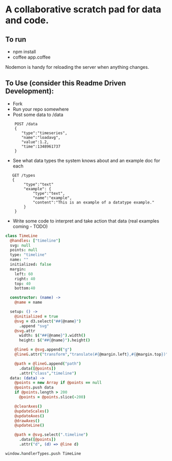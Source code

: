 # A collaborative scratch pad for data and code.

## To run
 * npm install
 * coffee app.coffee

Nodemon is handy for reloading the server when anything changes.

## To Use (consider this Readme Driven Development):

 * Fork
 * Run your repo somewhere
 * Post some data to /data

```
    POST /data
    {
       "type":"timeseries",
       "name":"loadavg",
       "value":1.2,
       "time":1348961737
    }
```

 * See what data types the system knows about and an example doc for each

```
   GET /types
   {
        "type":"text"
        "example": {
            "type":"text",
            "name":"example",
            "content":"This is an example of a datatype example."
        }
    }
```
 * Write some code to interpret and take action that data (real examples coming - TODO)
```coffeescript
class TimeLine
  @handles: ["timeline"]
  svg: null
  points: null
  type: "timeline"
  name: ""
  initialized: false
  margin:
    left: 60
    right: 40
    top: 40
    bottom:40

  constructor: (name) ->
    @name = name

  setup: () ->
    @initialized = true
    @svg = d3.select("##{@name}")
      .append "svg"
    @svg.attr
      width: $("##{@name}").width()
      height: $("##{@name}").height()

    @lineG = @svg.append("g")
    @lineG.attr("transform","translate(#{@margin.left},#{@margin.top})")

    @path = @lineG.append("path")
      .data([@points])
      .attr("class","timeline")
  data: (data) ->
    @points = new Array if @points == null
    @points.push data
    if @points.length > 200
      @points = @points.slice(-200)

    @clearAxes()
    @updateScales()
    @updateAxes()
    @drawAxes()
    @updateLine()

    @path = @svg.select(".timeline")
      .data([@points])
      .attr("d", (d) => @line d)

window.handlerTypes.push TimeLine
```
